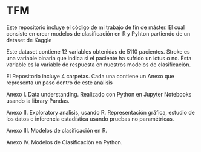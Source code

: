 # TFM
Este repositorio incluye el código de mi trabajo de fin de máster. El cual consiste en crear modelos de clasificación en R y Pyhton partiendo de un dataset de Kaggle

Este dataset contiene 12 variables obtenidas de 5110 pacientes. Stroke es una variable binaria que indica si el paciente ha sufrido un ictus o no. Esta variable es la variable de respuesta en nuestros modelos de clasificación.  

El Repositorio incluye 4 carpetas. Cada una contiene un Anexo que representa un paso dentro de este análisis

Anexo I. Data understanding. Realizado con Python en Jupyter Notebooks usando la library Pandas. 

Anexo II. Exploratory analisis, usando R. Representación gráfica, estudio de los datos e inferencia estadística usando pruebas no paramétricas.

Anexo III. Modelos de clasificación en R.

Anexo IV. Modelos de Clasificación en Python. 
